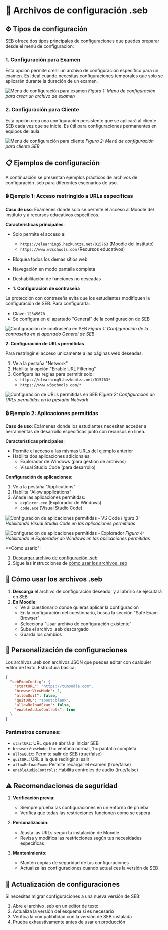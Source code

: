 <a id="como-usar-los-archivos-seb"></a>
# 📁 Archivos de configuración .seb

## ⚙️ Tipos de configuración

SEB ofrece dos tipos principales de configuraciones que puedes preparar desde el menú de configuración:

### 1. Configuración para Examen

Esta opción permite crear un archivo de configuración específico para un examen. Es ideal cuando necesitas configuraciones temporales que solo se aplicarán durante la duración de un examen.

![Menú de configuración para examen](../../images/menu_config_exam.png)
*Figura 1: Menú de configuración para crear un archivo de examen*

### 2. Configuración para Cliente

Esta opción crea una configuración persistente que se aplicará al cliente SEB cada vez que se inicie. Es útil para configuraciones permanentes en equipos del aula.

![Menú de configuración para cliente](../../images/menu_config_client.png)
*Figura 2: Menú de configuración para cliente SEB*

## 📋 Ejemplos de configuración

A continuación se presentan ejemplos prácticos de archivos de configuración .seb para diferentes escenarios de uso.

### 🔒 Ejemplo 1: Acceso restringido a URLs específicas

**Caso de uso**: Exámenes donde solo se permite el acceso al Moodle del instituto y a recursos educativos específicos.

**Características principales**:
- Solo permite el acceso a:
  - `https://elearning5.hezkuntza.net/015763` (Moodle del instituto)
  - `https://www.w3schools.com` (Recursos educativos)
- Bloquea todos los demás sitios web
- Navegación en modo pantalla completa
- Deshabilitación de funciones no deseadas

- **1. Configuración de contraseña**

La protección con contraseña evita que los estudiantes modifiquen la configuración de SEB. Para configurarla:

- Clave: `12345678`
- Se configura en el apartado "General" de la configuración de SEB

![Configuración de contraseña en SEB](../../images/url_permitidas_general.png)
*Figura 1: Configuración de la contraseña en el apartado General de SEB*

**2. Configuración de URLs permitidas**

Para restringir el acceso únicamente a las páginas web deseadas:

1. Ve a la pestaña "Network"
2. Habilita la opción "Enable URL Filtering"
3. Configura las reglas para permitir solo:
   - `https://elearning5.hezkuntza.net/015763*`
   - `https://www.w3schools.com/*`

![Configuración de URLs permitidas en SEB](../../images/url_permitidas_network.png)
*Figura 2: Configuración de URLs permitidas en la pestaña Network*

### 🔒 Ejemplo 2: Aplicaciones permitidas

**Caso de uso**: Exámenes donde los estudiantes necesitan acceder a herramientas de desarrollo específicas junto con recursos en línea.

**Características principales**:
- Permite el acceso a las mismas URLs del ejemplo anterior
- Habilita dos aplicaciones adicionales:
  - Explorador de Windows (para gestión de archivos)
  - Visual Studio Code (para desarrollo)

**Configuración de aplicaciones**:

1. Ve a la pestaña "Applications"
2. Habilita "Allow applications"
3. Añade las aplicaciones permitidas:
   - `explorer.exe` (Explorador de Windows)
   - `code.exe` (Visual Studio Code)

![Configuración de aplicaciones permitidas - VS Code](../../images/menu_applications_VS-code.png)
*Figura 3: Habilitando Visual Studio Code en las aplicaciones permitidas*

![Configuración de aplicaciones permitidas - Explorador](../../images/menu_applications_explorer.png)
*Figura 4: Habilitando el Explorador de Windows en las aplicaciones permitidas*

**Cómo usarlo":

1. [Descargar archivo de configuración .seb](https://drive.google.com/file/d/13cdAcXQvs8_Z57c36eWad536QGMj7v01/view?usp=sharing)
2. Sigue las instrucciones de [cómo usar los archivos .seb](#-cómo-usar-los-archivos-seb)


## 📝 Cómo usar los archivos .seb

1. **Descarga** el archivo de configuración deseado, y al abrirlo se ejecutará en SEB
2. **En Moodle**:
    - Ve al cuestionario donde quieras aplicar la configuración
    - En la configuración del cuestionario, busca la sección "Safe Exam Browser"
    - Selecciona "Usar archivo de configuración existente"
    - Sube el archivo .seb descargado
    - Guarda los cambios

## 🔧 Personalización de configuraciones

Los archivos .seb son archivos JSON que puedes editar con cualquier editor de texto. Estructura básica:

```json
{
  "sebExamConfig": {
    "startURL": "https://tumoodle.com",
    "browserViewMode": 1,
    "allowQuit": false,
    "quitURL": "about:blank",
    "allowReloadExam": false,
    "enableAudioControls": true
  }
}
```

### Parámetros comunes:
- `startURL`: URL que se abrirá al iniciar SEB
- `browserViewMode`: 0 = ventana normal, 1 = pantalla completa
- `allowQuit`: Permite salir de SEB (true/false)
- `quitURL`: URL a la que redirigir al salir
- `allowReloadExam`: Permite recargar el examen (true/false)
- `enableAudioControls`: Habilita controles de audio (true/false)

## ⚠️ Recomendaciones de seguridad

1. **Verificación previa**:
   - Siempre prueba las configuraciones en un entorno de prueba
   - Verifica que todas las restricciones funcionen como se espera

2. **Personalización**:
   - Ajusta las URLs según tu instalación de Moodle
   - Revisa y modifica las restricciones según tus necesidades específicas

3. **Mantenimiento**:
   - Mantén copias de seguridad de tus configuraciones
   - Actualiza las configuraciones cuando actualices la versión de SEB

## 🔄 Actualización de configuraciones

Si necesitas migrar configuraciones a una nueva versión de SEB:

1. Abre el archivo .seb en un editor de texto
2. Actualiza la versión del esquema si es necesario
3. Verifica la compatibilidad con la versión de SEB instalada
4. Prueba exhaustivamente antes de usar en producción
